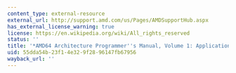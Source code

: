 ```yaml
---
content_type: external-resource
external_url: http://support.amd.com/us/Pages/AMDSupportHub.aspx
has_external_license_warning: true
license: https://en.wikipedia.org/wiki/All_rights_reserved
status: ''
title: '*AMD64 Architecture Programmer''s Manual, Volume 1: Application Programming*'
uid: 55dda54b-23f1-4e32-9f28-96147fb67956
wayback_url: ''
---
```

